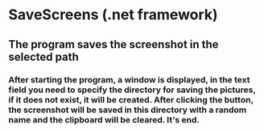 # SaveScreens (.net framework)
## The program saves the screenshot in the selected path
### After starting the program, a window is displayed, in the text field you need to specify the directory for saving the pictures, if it does not exist, it will be created. After clicking the button, the screenshot will be saved in this directory with a random name and the clipboard will be cleared. It's end.